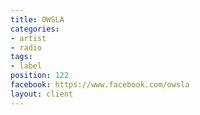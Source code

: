 ```yaml
---
title: OWSLA
categories:
- artist
- radio
tags:
- label
position: 122
facebook: https://www.facebook.com/owsla
layout: client
---
```


